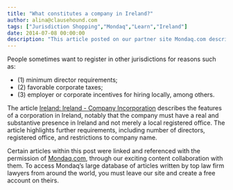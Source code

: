 ```yaml
---
title: "What constitutes a company in Ireland?"
author: alina@clausehound.com
tags: ["Jurisdiction Shopping","Mondaq","Learn","Ireland"]
date: 2014-07-08 00:00:00
description: "This article posted on our partner site Mondaq.com describes the features of a corporation in Ireland, notably that the company must have a real and substantive presence in Ireland and not merely a local registered office."
---
```


People sometimes want to register in other jurisdictions for reasons such as:
- (1) minimum director requirements; 
- (2) favorable corporate taxes; 
- (3) employer or corporate incentives for hiring locally, among others. 

The article [Ireland: Ireland - Company Incorporation](http://www.mondaq.com/ireland/x/326076/offshore+financial+centres/Ireland+Company+Incorporation) describes the features of a corporation in Ireland, notably that the company must have a real and substantive presence in Ireland and not merely a local registered office. The article highlights further requirements, including number of directors, registered office, and restrictions to company name.

Certain articles within this post were linked and referenced with the permission of [Mondaq.com](https://www.mondaq.com/?clear=true), through our exciting content collaboration with them.  To access Mondaq’s large database of articles written by top law firm lawyers from around the world, you must leave our site and create a free account on theirs.
